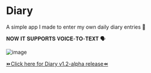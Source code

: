 # Diary
A simple app I made to enter my own daily diary entries 📕

𝐍𝐎𝐖 𝐈𝐓 𝐒𝐔𝐏𝐏𝐎𝐑𝐓𝐒 𝐕𝐎𝐈𝐂𝐄-𝐓𝐎-𝐓𝐄𝐗𝐓 🗣️

![image](https://github.com/Ron-Caster/Diary/assets/56224323/5723fe70-f782-41da-9681-7bbed1cde2e9)

[⏩Click here for Diary v1.2-alpha release⏪](https://github.com/Ron-Caster/Diary/releases/tag/Diary_v1.2)

